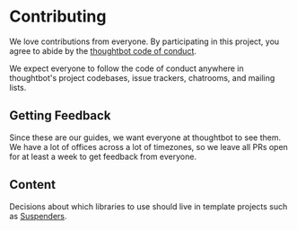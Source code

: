 # Contributing

We love contributions from everyone. By participating in this project, you
agree to abide by the [thoughtbot code of conduct][tb-coc].

We expect everyone to follow the code of conduct anywhere in thoughtbot's
project codebases, issue trackers, chatrooms, and mailing lists.

[tb-coc]: https://thoughtbot.com/open-source-code-of-conduct

## Getting Feedback

Since these are our guides, we want everyone at thoughtbot to see them. We have
a lot of offices across a lot of timezones, so we leave all PRs open for at
least a week to get feedback from everyone.

## Content

Decisions about which libraries to use should live in template projects such
as [Suspenders].

[Suspenders]: https://github.com/thoughtbot/suspenders

